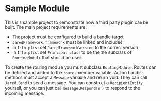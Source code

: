 # Sample Module

This is a sample project to demonstrate how a third party plugin can be built. The main project requirements are:

* The project must be configured to build a bundle target
* `JaredFramework.framework` must be linked and included
* In `Info.plist` set `JaredFrameworkVersion` to the correct version
* In `Info.plist` set `Principal class` to be the the subclass of `RoutingModule` that should be used.

To create the routing module you must subclass `RoutingModule`. Routes can be defined and added to the `routes` member variable. Action handler methods must accept a `Message` variable and return void. They can call `Jared.Send` to send a message. You can construct a `RecipientEntity` yourself, or you can just call `message.RespondTo()` to respond to the incoming message.